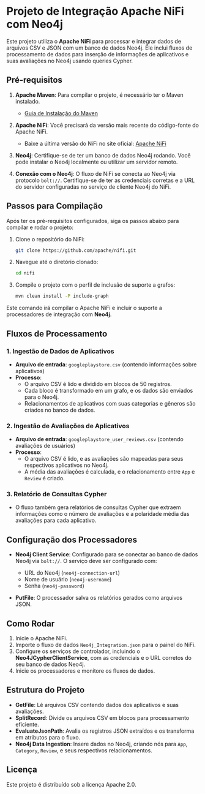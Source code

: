 # Projeto de Integração Apache NiFi com Neo4j

Este projeto utiliza o **Apache NiFi** para processar e integrar dados de arquivos CSV e JSON com um banco de dados Neo4j. Ele inclui fluxos de processamento de dados para inserção de informações de aplicativos e suas avaliações no Neo4j usando queries Cypher.

## Pré-requisitos

1. **Apache Maven**: Para compilar o projeto, é necessário ter o Maven instalado.
   - [Guia de Instalação do Maven](https://maven.apache.org/install.html)

2. **Apache NiFi**: Você precisará da versão mais recente do código-fonte do Apache NiFi.
   - Baixe a última versão do NiFi no site oficial: [Apache NiFi](https://nifi.apache.org/download.html)

3. **Neo4j**: Certifique-se de ter um banco de dados Neo4j rodando. Você pode instalar o Neo4j localmente ou utilizar um servidor remoto.

4. **Conexão com o Neo4j**: O fluxo de NiFi se conecta ao Neo4j via protocolo `bolt://`. Certifique-se de ter as credenciais corretas e a URL do servidor configuradas no serviço de cliente Neo4j do NiFi.

## Passos para Compilação

Após ter os pré-requisitos configurados, siga os passos abaixo para compilar e rodar o projeto:

1. Clone o repositório do NiFi:
   ```bash
   git clone https://github.com/apache/nifi.git
   ```

2. Navegue até o diretório clonado:
   ```bash
   cd nifi
   ```

3. Compile o projeto com o perfil de inclusão de suporte a grafos:
   ```bash
   mvn clean install -P include-graph
   ```

Este comando irá compilar o Apache NiFi e incluir o suporte a processadores de integração com **Neo4j**.

## Fluxos de Processamento

### 1. **Ingestão de Dados de Aplicativos**

- **Arquivo de entrada**: `googleplaystore.csv` (contendo informações sobre aplicativos)
- **Processo**:
  - O arquivo CSV é lido e dividido em blocos de 50 registros.
  - Cada bloco é transformado em um grafo, e os dados são enviados para o Neo4j.
  - Relacionamentos de aplicativos com suas categorias e gêneros são criados no banco de dados.

### 2. **Ingestão de Avaliações de Aplicativos**

- **Arquivo de entrada**: `googleplaystore_user_reviews.csv` (contendo avaliações de usuários)
- **Processo**:
  - O arquivo CSV é lido, e as avaliações são mapeadas para seus respectivos aplicativos no Neo4j.
  - A média das avaliações é calculada, e o relacionamento entre `App` e `Review` é criado.

### 3. **Relatório de Consultas Cypher**

- O fluxo também gera relatórios de consultas Cypher que extraem informações como o número de avaliações e a polaridade média das avaliações para cada aplicativo.

## Configuração dos Processadores

- **Neo4j Client Service**: Configurado para se conectar ao banco de dados Neo4j via `bolt://`. O serviço deve ser configurado com:
  - URL do Neo4j (`neo4j-connection-url`)
  - Nome de usuário (`neo4j-username`)
  - Senha (`neo4j-password`)

- **PutFile**: O processador salva os relatórios gerados como arquivos JSON.

## Como Rodar

1. Inicie o Apache NiFi.
2. Importe o fluxo de dados `Neo4j_Integration.json` para o painel do NiFi.
3. Configure os serviços de controlador, incluindo o **Neo4JCypherClientService**, com as credenciais e o URL corretos do seu banco de dados Neo4j.
4. Inicie os processadores e monitore os fluxos de dados.

## Estrutura do Projeto

- **GetFile**: Lê arquivos CSV contendo dados dos aplicativos e suas avaliações.
- **SplitRecord**: Divide os arquivos CSV em blocos para processamento eficiente.
- **EvaluateJsonPath**: Avalia os registros JSON extraídos e os transforma em atributos para o fluxo.
- **Neo4j Data Ingestion**: Insere dados no Neo4j, criando nós para `App`, `Category`, `Review`, e seus respectivos relacionamentos.

## Licença

Este projeto é distribuído sob a licença Apache 2.0.